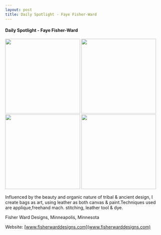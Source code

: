 ```yaml
---
layout: post
title: Daily Spotlight - Faye Fisher-Ward
---
```


#### Daily Spotlight - Faye Fisher-Ward

<div class='whopic'>
<img height='240' src='/images/artists/images/71289.317984.jpg'>
<img height='240' src='/images/artists/images/71289.317985.jpg'>
<img height='240' src='/images/artists/images/71289.317998.jpg'>
<img height='240' src='/images/artists/images/71289.318008.jpg'>

</div>

 Influenced by the beauty and organic nature of tribal & ancient design, I create bags as art, using leather as both canvas & paint.Techniques used are applique,freehand mach. stitching,  leather  tool & dye.

Fisher Ward Designs, Minneapolis, Minnesota

Website: [www.fisherwarddesigns.com](www.fisherwarddesigns.com)
